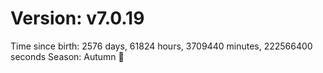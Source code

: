 # Version: v7.0.19
Time since birth: 2576 days, 61824 hours, 3709440 minutes, 222566400 seconds
Season: Autumn 🍁
